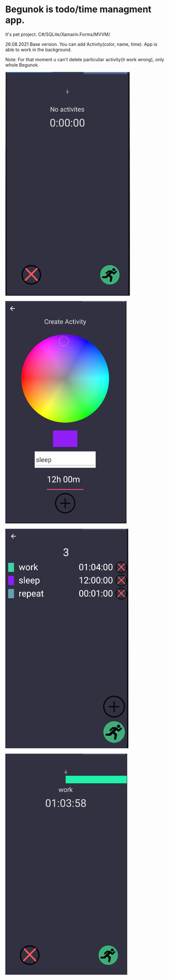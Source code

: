 # Begunok is todo/time managment app.
It's pet project. C#/SQLite/Xamarin.Forms/MVVM/

26.08.2021
Base version. You can add Activity(color, name, time). App is able to work in the background.

Note: For that moment u can't delete particuliar activity(it work wrong), only whole Begunok.

![Image1](img/test1.png)

![Image2](img/test3.png)

![Image3](img/test4.png)

![Image4](img/test5.png)

